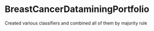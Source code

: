 # BreastCancerDataminingPortfolio
Created various classifiers and combined all of them by majority rule
